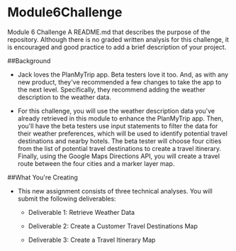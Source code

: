 # Module6Challenge
Module 6 Challenge
A README.md that describes the purpose of the repository. Although there is no graded written analysis for this challenge, it is encouraged and good practice to add a brief description of your project.


##Background
- Jack loves the PlanMyTrip app. Beta testers love it too. And, as with any new product, they've recommended a few changes to take the app to the next level. Specifically, they recommend adding the weather description to the weather data.

- For this challenge, you will use the weather description data you've already retrieved in this module to enhance the PlanMyTrip app. Then, you'll have the beta testers use input statements to filter the data for their weather preferences, which will be used to identify potential travel destinations and nearby hotels. The beta tester will choose four cities from the list of potential travel destinations to create a travel itinerary. Finally, using the Google Maps Directions API, you will create a travel route between the four cities and a marker layer map.

##What You're Creating
- This new assignment consists of three technical analyses. You will submit the following deliverables:

  - Deliverable 1: Retrieve Weather Data

  - Deliverable 2: Create a Customer Travel Destinations Map

  - Deliverable 3: Create a Travel Itinerary Map
